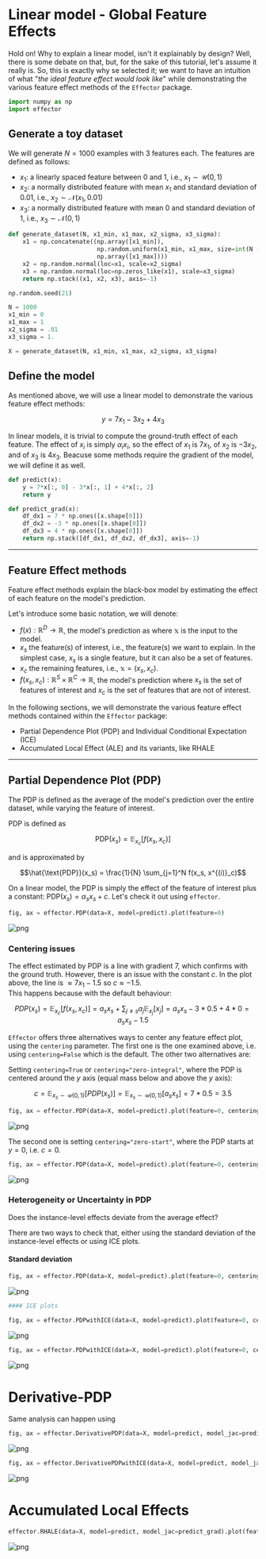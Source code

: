 # Linear model - Global Feature Effects

Hold on! Why to explain a linear model, isn't it explainably by design?
Well, there is some debate on that, but, for the sake of this tutorial, let's assume it really is.
So, this is exactly why se selected it; we want to have an intuition of what "_the ideal feature effect would look like_" while demonstrating the various feature effect methods of the `Effector` package.


```python
import numpy as np
import effector
```

## Generate a toy dataset

We will generate $N=1000$ examples with 3 features each. The features are defined as follows:

- $x_1$: a linearly spaced feature between $0$ and $1$, i.e., $x_1 \sim \mathcal{U}(0,1)$
- $x_2$: a normally distributed feature with mean $x_1$ and standard deviation of $0.01$, i.e., $x_2 \sim \mathcal{N}(x_1, 0.01)$
- $x_3$: a normally distributed feature with mean $0$ and standard deviation of $1$, i.e., $x_3 \sim \mathcal{N}(0, 1)$



```python
def generate_dataset(N, x1_min, x1_max, x2_sigma, x3_sigma):
    x1 = np.concatenate((np.array([x1_min]),
                         np.random.uniform(x1_min, x1_max, size=int(N - 2)),
                         np.array([x1_max])))
    x2 = np.random.normal(loc=x1, scale=x2_sigma)
    x3 = np.random.normal(loc=np.zeros_like(x1), scale=x3_sigma)
    return np.stack((x1, x2, x3), axis=-1)

```


```python
np.random.seed(21)

N = 1000
x1_min = 0
x1_max = 1
x2_sigma = .01
x3_sigma = 1.

X = generate_dataset(N, x1_min, x1_max, x2_sigma, x3_sigma)
```

## Define the model

As mentioned above, we will use a linear model to demonstrate the various feature effect methods:

$$
y = 7x_1 - 3x_2 + 4x_3
$$

In linear models, it is trivial to compute the ground-truth effect of each feature. The effect of $x_i$ is simply $\alpha_i x_i$, so the effect of $x_1$ is $7x_1$, of $x_2$ is $-3x_2$, and of $x_3$ is $4x_3$.
Beacuse some methods require the gradient of the model, we will define it as well.


```python
def predict(x):
    y = 7*x[:, 0] - 3*x[:, 1] + 4*x[:, 2]
    return y

def predict_grad(x):
    df_dx1 = 7 * np.ones([x.shape[0]])
    df_dx2 = -3 * np.ones([x.shape[0]])
    df_dx3 = 4 * np.ones([x.shape[0]])
    return np.stack([df_dx1, df_dx2, df_dx3], axis=-1)
```

---
## Feature Effect methods

Feature effect methods explain the black-box model by estimating the effect of each feature on the model's prediction.

Let's introduce some basic notation, we will denote: 

* $f(x): \mathbb{R}^D \rightarrow \mathbb{R}$, the model's prediction as where $\mathbb{x}$ is the input to the model.
* $x_s$ the feature(s) of interest, i.e., the feature(s) we want to explain. In the simplest case, $x_s$ is a single feature, but it can also be a set of features.
* $x_c$ the remaining features, i.e., $\mathbb{x} = (x_s, x_c)$. 
* $f(x_s, x_c): \mathbb{R}^S \times \mathbb{R}^C \rightarrow \mathbb{R}$, the model's prediction where $x_s$ is the set of features of interest and $x_c$ is the set of features that are not of interest.

In the following sections, we will demonstrate the various feature effect methods contained within the `Effector` package:

* Partial Dependence Plot (PDP) and Individual Conditional Expectation (ICE)
* Accumulated Local Effect (ALE) and its variants, like RHALE

---
## Partial Dependence Plot (PDP)

The PDP is defined as the average of the model's prediction over the entire dataset, while varying the feature of interest.

PDP is defined as 

$$ \text{PDP}(x_s) = \mathbb{E}_{x_c}[f(x_s, x_c)] $$ 

and is approximated by 

$$\hat{\text{PDP}}(x_s) = \frac{1}{N} \sum_{j=1}^N f(x_s, x^{(i)}_c)$$

On a linear model, the PDP is simply the effect of the feature of interest plus a constant: $\text{PDP}(x_s) = \alpha_s x_s + c$.
Let's check it out using `effector`.


```python
fig, ax = effector.PDP(data=X, model=predict).plot(feature=0)
```


    
![png](01_linear_model_files/01_linear_model_10_0.png)
    


### Centering issues

The effect estimated by PDP is a line with gradient 7, which confirms with the ground truth. 
However, there is an issue with the constant $c$. In the plot above, the line is $\approx 7x_1 - 1.5$ so $c \approx - 1.5$.  
This happens because with the default behaviour:

$$PDP(x_s) = \mathbb{E}_{x_c}[f(x_s, x_c)] = a_sx_s + \sum_{j \neq s} a_j \mathbb{E}_{x_j}[x_j] = a_sx_s - 3 * 0.5 + 4 * 0 = a_sx_s - 1.5$$
 
`Effector` offers three alternatives ways to center any feature effect plot, using the `centering` parameter. 
The first one is the one examined above, i.e. using `centering=False` which is the default. The other two alternatives are:

Setting `centering=True` or `centering="zero-integral"`, where the PDP is centered around the $y$ axis (equal mass below and above the $y$ axis):

$$c = \mathbb{E}_{x_s \sim \mathcal{U(0,1)}}[PDP(x_s)] = \mathbb{E}_{x_s \sim \mathcal{U(0,1)}}[a_sx_s] = 7*0.5 = 3.5$$ 



```python
fig, ax = effector.PDP(data=X, model=predict).plot(feature=0, centering=True)
```


    
![png](01_linear_model_files/01_linear_model_13_0.png)
    




The second one is setting `centering="zero-start"`, where the PDP starts at $y=0$, i.e. $c=0$. 


```python
fig, ax = effector.PDP(data=X, model=predict).plot(feature=0, centering="zero_start")
```


    
![png](01_linear_model_files/01_linear_model_16_0.png)
    


### Heterogeneity or Uncertainty in PDP

Does the instance-level effects deviate from the average effect?

There are two ways to check that, either using the standard deviation of the instance-level effects or using ICE plots.

#### Standard deviation




```python
fig, ax = effector.PDP(data=X, model=predict).plot(feature=0, centering=True, confidence_interval="std")

```


    
![png](01_linear_model_files/01_linear_model_19_0.png)
    



```python
#### ICE plots

```


```python
fig, ax = effector.PDPwithICE(data=X, model=predict).plot(feature=0, centering=True)
```


    
![png](01_linear_model_files/01_linear_model_21_0.png)
    



```python
fig, ax = effector.PDPwithICE(data=X, model=predict).plot(feature=0, centering=False)
```


    
![png](01_linear_model_files/01_linear_model_22_0.png)
    


# Derivative-PDP

Same analysis can happen using 


```python
fig, ax = effector.DerivativePDP(data=X, model=predict, model_jac=predict_grad).plot(feature=0)
```


    
![png](01_linear_model_files/01_linear_model_24_0.png)
    



```python
fig, ax = effector.DerivativePDPwithICE(data=X, model=predict, model_jac=predict_grad).plot(feature=0, centering=False)
```


    
![png](01_linear_model_files/01_linear_model_25_0.png)
    


# Accumulated Local Effects


```python
effector.RHALE(data=X, model=predict, model_jac=predict_grad).plot(feature=0)
```


    
![png](01_linear_model_files/01_linear_model_27_0.png)
    



```python

```


```python

```
